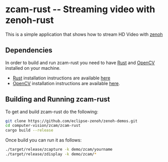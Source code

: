 # zcam-rust -- Streaming video with zenoh-rust
This is a simple application that shows how to stream HD Video with [zenoh](http://zenoh.io)

## Dependencies
In order to build and run zcam-rust you need to have [Rust](rust-lang.org) and [OpenCV]() installed on your machine. 
- [Rust](http://rust-lang.org) installation instructions are available [here](https://www.rust-lang.org/tools/install)
- [OpenCV](http://opencv.org) installation instructions are available [here](https://docs.opencv.org/trunk/df/d65/tutorial_table_of_content_introduction.html).

## Building and Running zcam-rust
To get and build zcam-rust do the following:

```bash
git clone https://github.com/eclipse-zenoh/zenoh-demos.git
cd computer-vision/zcam/zcam-rust
cargo build --release
```

Once build you can run it as follows:

```bash
./target/release/zcapture -k demo/zcam/yourname
./target/release/zdisplay -k demo/zcam/*
```
